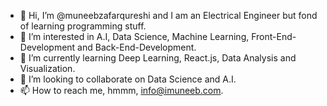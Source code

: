 - 👋 Hi, I’m @muneebzafarqureshi and I am an Electrical Engineer but fond of learning programming stuff.
- 👀 I’m interested in A.I, Data Science, Machine Learning, Front-End-Development and Back-End-Development.
- 🌱 I’m currently learning Deep Learning, React.js, Data Analysis and Visualization.
- 💞️ I’m looking to collaborate on Data Science and A.I.
- 📫 How to reach me, hmmm, info@imuneeb.com.

<!---
muneebzafarqureshi/muneebzafarqureshi is a ✨ special ✨ repository because its `README.md` (this file) appears on your GitHub profile.
You can click the Preview link to take a look at your changes.
--->
